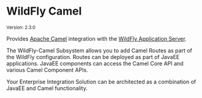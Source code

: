# WildFly Camel

<small>
Version:  2.3.0
</small>

Provides [Apache Camel](http://camel.apache.org/) integration with the [WildFly Application Server](http://wildfly.org/).

The WildFly-Camel Subsystem allows you to add Camel Routes as part of the WildFly configuration. Routes can be deployed as part of JavaEE applications. JavaEE components can access the Camel Core API and various Camel Component APIs.

Your Enterprise Integration Solution can be architected as a combination of JavaEE and Camel functionality.
